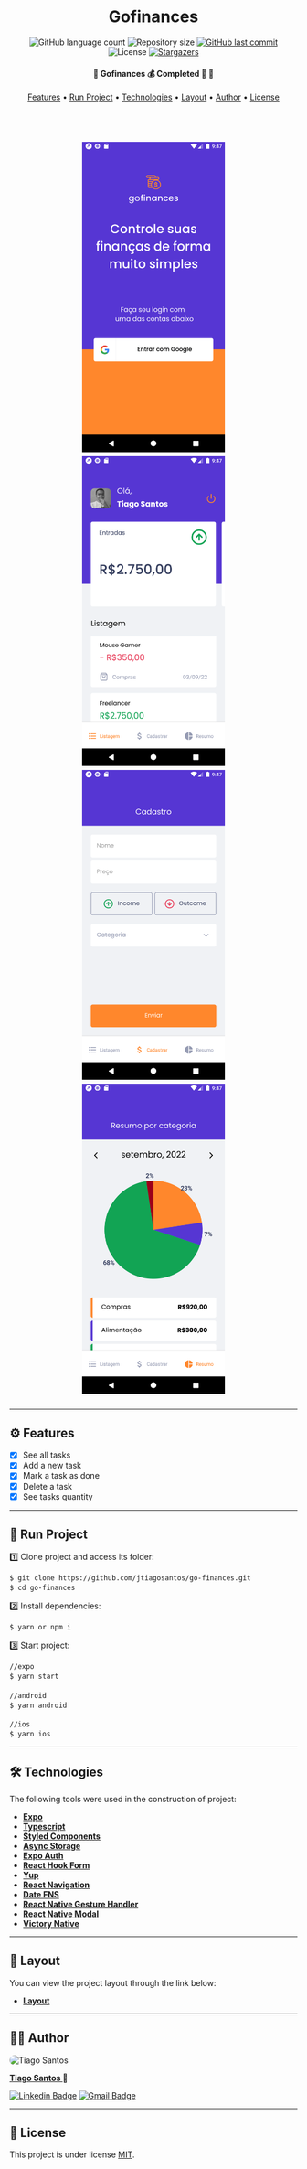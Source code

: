 <h1 align="center">Gofinances</h1>

<p align="center">
  <img alt="GitHub language count" src="https://img.shields.io/github/languages/count/jtiagosantos/go-finances?color=%green">
  <img alt="Repository size" src="https://img.shields.io/github/repo-size/jtiagosantos/go-finances?color=blue">
  <a href="https://github.com/jtiagosantos/go-finances/commits/master">
    <img alt="GitHub last commit" src="https://img.shields.io/github/last-commit/jtiagosantos/go-finances?color=purple">
  </a>
  <img alt="License" src="https://img.shields.io/badge/license-MIT-brightgreen?color=orange">
   <a href="https://github.com/jtiagosantos/go-finances/stargazers">
    <img alt="Stargazers" src="https://img.shields.io/github/stars/jtiagosantos/my-skills-app?style=social">
  </a>
</p>

<h4 align="center"> 
	🚧 Gofinances 💰 Completed 🚀 🚧
</h4>

<p align="center">
  <a href="#-features">Features</a> •
  <a href="#-run-project">Run Project</a> • 
  <a href="#-technologies">Technologies</a> • 
  <a href="#-layout">Layout</a> •
  <a href="#-author">Author</a> • 
  <a href="#-license">License</a>
</p>

<br>

<h1 align="center">
  <img src=".github/cover-1.png" width="250" />
  <img src=".github/cover-2.png" width="250" />
  <img src=".github/cover-3.png" width="250" />
  <img src=".github/cover-4.png" width="250" />
</h1>

<hr />

## ⚙️ Features

- [x] See all tasks
- [x] Add a new task
- [x] Mark a task as done
- [x] Delete a task   
- [x] See tasks quantity 

<hr>

## 🚀 Run Project

1️⃣ Clone project and access its folder:

```bash
$ git clone https://github.com/jtiagosantos/go-finances.git
$ cd go-finances
```

2️⃣ Install dependencies:

```bash
$ yarn or npm i
```

3️⃣ Start project:

```bash
//expo
$ yarn start

//android
$ yarn android

//ios
$ yarn ios
```

<hr>

## 🛠 Technologies

The following tools were used in the construction of project:

- **[Expo](https://docs.expo.dev/)**
- **[Typescript](https://www.typescriptlang.org/)**
- **[Styled Components](https://styled-components.com/docs)**
- **[Async Storage](https://react-native-async-storage.github.io/async-storage/docs/usage/)**
- **[Expo Auth](https://docs.expo.dev/guides/authentication/)**
- **[React Hook Form](https://react-hook-form.com/)**
- **[Yup](https://github.com/jquense/yup)**
- **[React Navigation](https://reactnavigation.org/)**
- **[Date FNS](https://date-fns.org/docs/Getting-Started)**
- **[React Native Gesture Handler](https://docs.swmansion.com/react-native-gesture-handler/docs/)**
- **[React Native Modal](https://www.npmjs.com/package//react-native-modal)**
- **[Victory Native](https://formidable.com/open-source/victory/docs/)**

<hr>

## 🔖 Layout

You can view the project layout through the link below:

- **[Layout](https://www.figma.com/file/vThJ6qrb4HDT6RfO5sJGu0/GoFinances-Ignite?node-id=0%3A1)**

<hr>

## 👨‍💻 Author

<img src="https://avatars.githubusercontent.com/u/63312141?v=4" width="100" alt="Tiago Santos" style="border-radius: 50px;" />

<strong><a href="https://github.com/jtiagosantos">Tiago Santos </a>🚀</strong>

[![Linkedin Badge](https://img.shields.io/badge/linkedin-%230077B5.svg?&style=for-the-badge&logo=linkedin&logoColor=white&link=https://www.linkedin.com/in/jos%C3%A9-tiago-santos-de-lima-aaa4361a4/)](https://www.linkedin.com/in/josetiagosantosdelima/)
[![Gmail Badge](https://img.shields.io/badge/Gmail-D14836?style=for-the-badge&logo=gmail&logoColor=white)](mailto:tiago.santos@icomp.ufam.edu.br)

<hr>

## 📝 License

This project is under license [MIT](./LICENSE).
